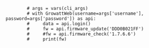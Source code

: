             # args = vars(cli_args)
            # with GrowattWeb(username=args['username'], password=args['password']) as api:
            #     data = api.login()
            #     fw = api.firmware_update('DDD0B021FF')
            #     #fw = api.firmware_check('1.7.6.6')
            #     print(fw)

